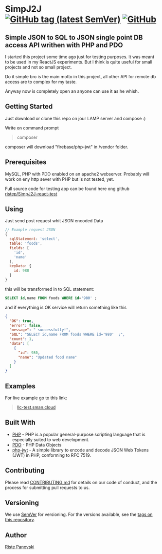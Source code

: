 # SimpJ2J [![GitHub tag (latest SemVer)](https://img.shields.io/github/v/tag/ristep/SimpJ2J?label=ver&sort=semver)](https://github.com/ristep/SimpJ2J/tags) [![GitHub](https://img.shields.io/github/license/ristep/SimpJ2J)](https://github.com/ristep/SimpJ2J/blob/master/LICENSE)

## Simple JSON to SQL to JSON single point DB access API writhen with PHP and PDO

I started this project some time ago just for testing purposes. It was meant to be used in my ReactJS experiments. But I think is quite useful for small projects and not so small project.

Do it simple bro is the main motto in this project, all other API for remote db access are to complex for my taste.

Anyway now is completely open an anyone can use it as he whish.

## Getting Started

Just download or clone this repo on jour LAMP server and compose :)

Write on command prompt

>
>composer
>

composer will download "firebase/php-jwt" in /vendor folder.

## Prerequisites

MySQL, PHP with PDO enabled on an apache2 webserver. Probably will work on eny http sever with PHP but is not tested, yet.

Full source code for testing app can be found here ong github [ristep/SimpJ2J-react-test](https://github.com/ristep/SimpJ2J-react-test)

## Using

Just send post request whit JSON encoded Data

```js
// Example request JSON
{
  sqlStatement: 'select',
  table: 'foods',
  fields: [
    'id',
    'name'
  ],
  keyData: {
    id: 980
  }
}
```

this will be transformed in to SQL statement:

```SQL
SELECT id,name FROM foods WHERE id='980' ;
```

and if everything is OK service will return something like this

```json
{
  "OK": true,
  "error": false,
  "message": " successfully!",
  "SQL": "SELECT id,name FROM foods WHERE id='980'  ;",
  "count": 1,
  "data": [
    {
      "id": 980,
      "name": "Updated food name"
    }
  ]
}
```

## Examples

For live example go to this link:

>
> <a href="https://llc-test.sman.cloud/" target="_blank">llc-test.sman.cloud</a>
>

## Built With

* [PHP](https://www.php.net/) - PHP is a popular general-purpose scripting language that is especially suited to web development.
* [PDO](https://www.php.net/manual/en/book.pdo.php) - PHP Data Objects
* [php-jwt](https://github.com/firebase/php-jwt) - A simple library to encode and decode JSON Web Tokens (JWT) in PHP, conforming to RFC 7519.

## Contributing

Please read [CONTRIBUTING.md](./CONTRIBUTING.md) for details on our code of conduct, and the process for submitting pull requests to us.

## Versioning

We use [SemVer](http://semver.org/) for versioning. For the versions available, see the [tags on this repository](https://github.com/ristep/SimpJ2J/tags).

## Author

[Riste Panovski](https://github.com/ristep)
